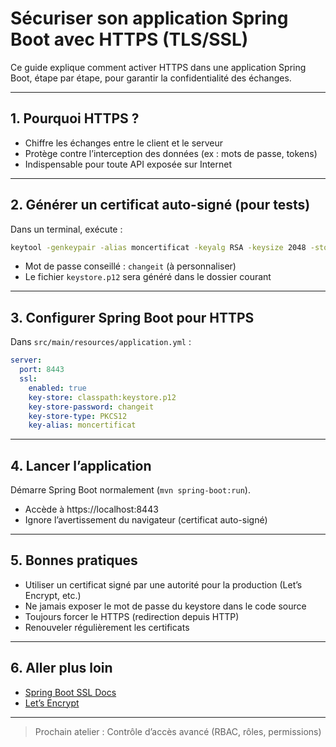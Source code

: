 # Sécuriser son application Spring Boot avec HTTPS (TLS/SSL)

Ce guide explique comment activer HTTPS dans une application Spring Boot, étape par étape, pour garantir la confidentialité des échanges.

---

## 1. Pourquoi HTTPS ?
- Chiffre les échanges entre le client et le serveur
- Protège contre l’interception des données (ex : mots de passe, tokens)
- Indispensable pour toute API exposée sur Internet

---

## 2. Générer un certificat auto-signé (pour tests)
Dans un terminal, exécute :
```bash
keytool -genkeypair -alias moncertificat -keyalg RSA -keysize 2048 -storetype PKCS12 -keystore keystore.p12 -validity 365
```
- Mot de passe conseillé : `changeit` (à personnaliser)
- Le fichier `keystore.p12` sera généré dans le dossier courant

---

## 3. Configurer Spring Boot pour HTTPS
Dans `src/main/resources/application.yml` :
```yaml
server:
  port: 8443
  ssl:
    enabled: true
    key-store: classpath:keystore.p12
    key-store-password: changeit
    key-store-type: PKCS12
    key-alias: moncertificat
```

---

## 4. Lancer l’application
Démarre Spring Boot normalement (`mvn spring-boot:run`).
- Accède à https://localhost:8443
- Ignore l’avertissement du navigateur (certificat auto-signé)

---

## 5. Bonnes pratiques
- Utiliser un certificat signé par une autorité pour la production (Let’s Encrypt, etc.)
- Ne jamais exposer le mot de passe du keystore dans le code source
- Toujours forcer le HTTPS (redirection depuis HTTP)
- Renouveler régulièrement les certificats

---

## 6. Aller plus loin
- [Spring Boot SSL Docs](https://docs.spring.io/spring-boot/docs/current/reference/html/application-properties.html#application-properties.server.server.ssl.enabled)
- [Let’s Encrypt](https://letsencrypt.org/)

---

> Prochain atelier : Contrôle d’accès avancé (RBAC, rôles, permissions)
